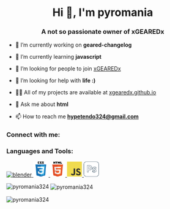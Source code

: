 <h1 align="center">Hi 👋, I'm pyromania</h1>
<h3 align="center">A not so passionate owner of xGEAREDx</h3>

- 🔭 I’m currently working on **geared-changelog**

- 🌱 I’m currently learning **javascript**

- 👯 I’m looking for people to join [xGEAREDx](github.com/xgearedx)

- 🤝 I’m looking for help with **life :)**

- 👨‍💻 All of my projects are available at [xgearedx.github.io](xgearedx.github.io)

- 💬 Ask me about **html**

- 📫 How to reach me **hypetendo324@gmail.com**

<h3 align="left">Connect with me:</h3>
<p align="left">
</p>

<h3 align="left">Languages and Tools:</h3>
<p align="left"> <a href="https://www.blender.org/" target="_blank" rel="noreferrer"> <img src="https://download.blender.org/branding/community/blender_community_badge_white.svg" alt="blender" width="40" height="40"/> </a> <a href="https://www.w3schools.com/css/" target="_blank" rel="noreferrer"> <img src="https://raw.githubusercontent.com/devicons/devicon/master/icons/css3/css3-original-wordmark.svg" alt="css3" width="40" height="40"/> </a> <a href="https://www.w3.org/html/" target="_blank" rel="noreferrer"> <img src="https://raw.githubusercontent.com/devicons/devicon/master/icons/html5/html5-original-wordmark.svg" alt="html5" width="40" height="40"/> </a> <a href="https://developer.mozilla.org/en-US/docs/Web/JavaScript" target="_blank" rel="noreferrer"> <img src="https://raw.githubusercontent.com/devicons/devicon/master/icons/javascript/javascript-original.svg" alt="javascript" width="40" height="40"/> </a> <a href="https://www.photoshop.com/en" target="_blank" rel="noreferrer"> <img src="https://raw.githubusercontent.com/devicons/devicon/master/icons/photoshop/photoshop-line.svg" alt="photoshop" width="40" height="40"/> </a> </p>

<p><img align="left" src="https://github-readme-stats.vercel.app/api/top-langs?username=pyromania324&show_icons=true&locale=en&layout=compact" alt="pyromania324" /></p>

<p>&nbsp;<img align="center" src="https://github-readme-stats.vercel.app/api?username=pyromania324&show_icons=true&locale=en" alt="pyromania324" /></p>

<p><img align="center" src="https://github-readme-streak-stats.herokuapp.com/?user=pyromania324&" alt="pyromania324" /></p>


